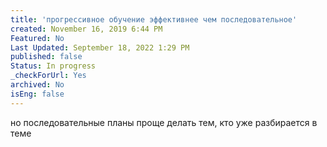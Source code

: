 ```yaml
---
title: 'прогрессивное обучение эффективнее чем последовательное'
created: November 16, 2019 6:44 PM
Featured: No
Last Updated: September 18, 2022 1:29 PM
published: false
Status: In progress
_checkForUrl: Yes
archived: No
isEng: false
---
```


но последовательные планы проще делать тем, кто уже разбирается в теме